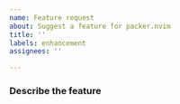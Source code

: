 ```yaml
---
name: Feature request
about: Suggest a feature for packer.nvim
title: ''
labels: enhancement
assignees: ''

---
```


<!-- Before creating an issue, please search the issue tracker and make sure packer.nvim is up to date -->
<!-- If your issue is a general usage question, please create a GitHub discussions thread: https://github.com/wbthomason/packer.nvim/discussions -->

### Describe the feature
